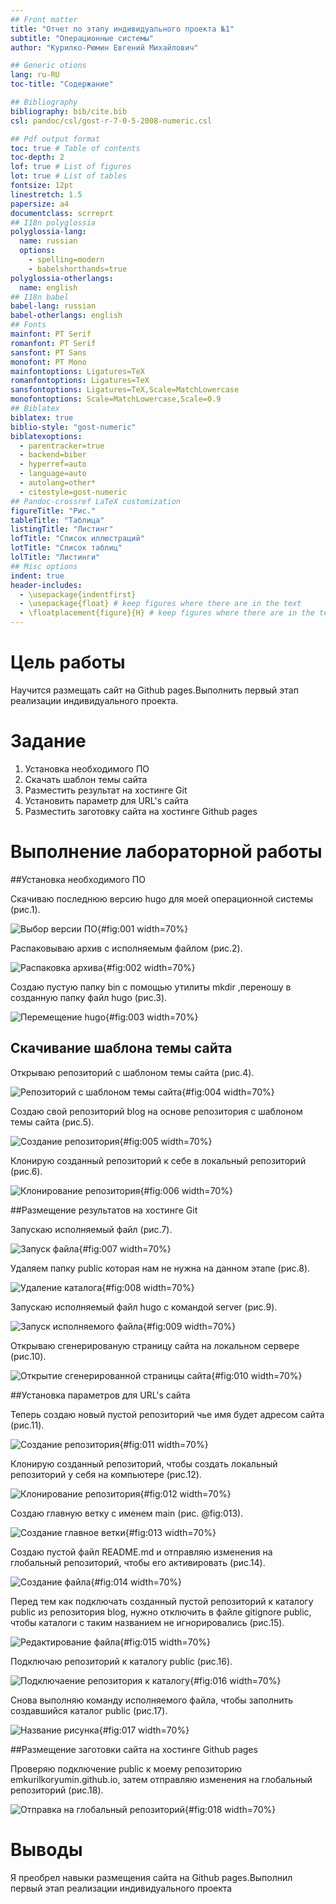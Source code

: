 ```yaml
---
## Front matter
title: "Отчет по этапу индивидуального проекта №1"
subtitle: "Операционные системы"
author: "Курилко-Рюмин Евгений Михайлович"

## Generic otions
lang: ru-RU
toc-title: "Содержание"

## Bibliography
bibliography: bib/cite.bib
csl: pandoc/csl/gost-r-7-0-5-2008-numeric.csl

## Pdf output format
toc: true # Table of contents
toc-depth: 2
lof: true # List of figures
lot: true # List of tables
fontsize: 12pt
linestretch: 1.5
papersize: a4
documentclass: scrreprt
## I18n polyglossia
polyglossia-lang:
  name: russian
  options:
	- spelling=modern
	- babelshorthands=true
polyglossia-otherlangs:
  name: english
## I18n babel
babel-lang: russian
babel-otherlangs: english
## Fonts
mainfont: PT Serif
romanfont: PT Serif
sansfont: PT Sans
monofont: PT Mono
mainfontoptions: Ligatures=TeX
romanfontoptions: Ligatures=TeX
sansfontoptions: Ligatures=TeX,Scale=MatchLowercase
monofontoptions: Scale=MatchLowercase,Scale=0.9
## Biblatex
biblatex: true
biblio-style: "gost-numeric"
biblatexoptions:
  - parentracker=true
  - backend=biber
  - hyperref=auto
  - language=auto
  - autolang=other*
  - citestyle=gost-numeric
## Pandoc-crossref LaTeX customization
figureTitle: "Рис."
tableTitle: "Таблица"
listingTitle: "Листинг"
lofTitle: "Список иллюстраций"
lotTitle: "Список таблиц"
lolTitle: "Листинги"
## Misc options
indent: true
header-includes:
  - \usepackage{indentfirst}
  - \usepackage{float} # keep figures where there are in the text
  - \floatplacement{figure}{H} # keep figures where there are in the text
---
```


# Цель работы

Научится размещать сайт на Github pages.Выполнить первый этап реализации индивидуального проекта.

# Задание

1. Установка необходимого ПО
2. Скачать шаблон темы сайта 
3. Разместить результат на хостинге Git
4. Установить параметр для URL's сайта 
5. Разместить заготовку сайта на хостинге Github pages

# Выполнение лабораторной работы

##Установка необходимого ПО

Скачиваю последнюю версию hugo для моей операционной системы (рис.1).

![Выбор версии ПО](image/1.PNG){#fig:001 width=70%}

Распаковываю архив с исполняемым файлом (рис.2).

![Распаковка архива](image/2.PNG){#fig:002 width=70%}

Создаю пустую папку bin с помощью утилиты mkdir ,переношу в созданную папку файл hugo (рис.3).

![Перемещение hugo](image/3.PNG){#fig:003 width=70%}

## Скачивание шаблона темы сайта

Открываю репозиторий с шаблоном темы сайта (рис.4).

![Репозиторий с шаблоном темы сайта](image/4.PNG){#fig:004 width=70%}

Создаю свой репозиторий blog на основе репозитория с шаблоном темы сайта (рис.5).

![Создание репозитория](image/5.PNG){#fig:005 width=70%}

Клонирую созданный репозиторий к себе в локальный репозиторий (рис.6).

![Клонирование репозитория](image/6.PNG){#fig:006 width=70%}

##Размещение результатов на хостинге Git

Запускаю исполняемый файл (рис.7).

![Запуск файла](image/7.PNG){#fig:007 width=70%}

Удаляем папку public которая нам не нужна на данном этапе (рис.8).

![Удаление каталога](image/8.PNG){#fig:008 width=70%}

Запускаю исполняемый файл hugo с командой server (рис.9).

![Запуск исполняемого файла](image/9.PNG){#fig:009 width=70%}

Открываю сгенерированую страницу сайта на локальном сервере (рис.10).

![Открытие сгенерированной страницы сайта](image/10.PNG){#fig:010 width=70%}

##Установка параметров для URL's сайта 

Теперь создаю новый пустой репозиторий чье имя будет адресом сайта (рис.11).

![Создание репозитория](image/11.PNG){#fig:011 width=70%}

Клонирую созданный репозиторий, чтобы создать локальный репозиторий у себя на компьютере (рис.12).

![Клонирование репозитория](image/12.PNG){#fig:012 width=70%}

Создаю главную ветку с именем main (рис. @fig:013).

![Создание главное ветки](image/13.PNG){#fig:013 width=70%}

Создаю пустой файл README.md и отправляю изменения на глобальный репозиторий, чтобы его активировать (рис.14).

![Создание файла](image/14.PNG){#fig:014 width=70%}

Перед тем как подключать созданный пустой репозиторий к каталогу public из репозитория blog, нужно отключить в файле gitignore public, чтобы каталоги с таким названием не игнорировались (рис.15).

![Редактирование файла](image/15.PNG){#fig:015 width=70%}

Подключаю репозиторий к каталогу public (рис.16).

![Подключаение репозитория к каталогу](image/16.PNG){#fig:016 width=70%}

Снова выполняю команду исполняемого файла, чтобы заполнить создавшийся каталог public (рис.17).

![Название рисунка](image/17.PNG){#fig:017 width=70%}

##Размещение заготовки сайта на хостинге Github pages

Проверяю подключение public к моему репозиторию emkurilkoryumin.github.io, затем отправляю изменения на глобальный репозиторий (рис.18).

![Отправка на глобальный репозиторий](image/18.PNG){#fig:018 width=70%}

# Выводы

Я преобрел навыки размещения сайта на Github pages.Выполнил первый этап реализации индивидуального проекта 


